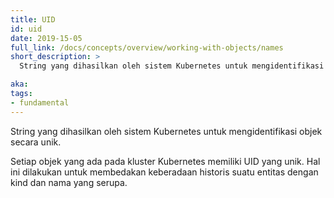 ```yaml
---
title: UID
id: uid
date: 2019-15-05
full_link: /docs/concepts/overview/working-with-objects/names
short_description: >
  String yang dihasilkan oleh sistem Kubernetes untuk mengidentifikasi objek secara unik.

aka: 
tags:
- fundamental
---
```

 String yang dihasilkan oleh sistem Kubernetes untuk mengidentifikasi objek secara unik.

<!--more--> 

Setiap objek yang ada pada kluster Kubernetes memiliki UID yang unik. Hal ini dilakukan untuk membedakan keberadaan historis suatu entitas dengan kind dan nama yang serupa.
